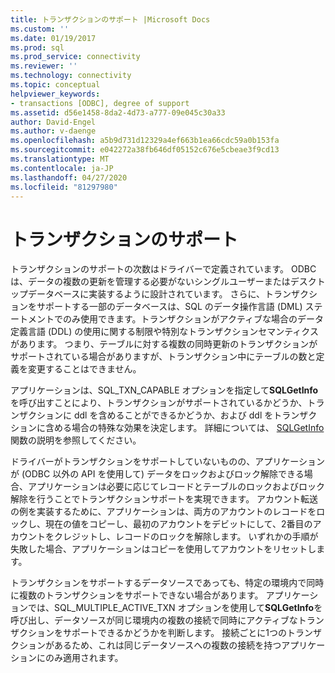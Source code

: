 ```yaml
---
title: トランザクションのサポート |Microsoft Docs
ms.custom: ''
ms.date: 01/19/2017
ms.prod: sql
ms.prod_service: connectivity
ms.reviewer: ''
ms.technology: connectivity
ms.topic: conceptual
helpviewer_keywords:
- transactions [ODBC], degree of support
ms.assetid: d56e1458-8da2-4d73-a777-09e045c30a33
author: David-Engel
ms.author: v-daenge
ms.openlocfilehash: a5b9d731d12329a4ef663b1ea66cdc59a0b153fa
ms.sourcegitcommit: e042272a38fb646df05152c676e5cbeae3f9cd13
ms.translationtype: MT
ms.contentlocale: ja-JP
ms.lasthandoff: 04/27/2020
ms.locfileid: "81297980"
---
```

# <a name="transaction-support"></a>トランザクションのサポート
トランザクションのサポートの次数はドライバーで定義されています。 ODBC は、データの複数の更新を管理する必要がないシングルユーザーまたはデスクトップデータベースに実装するように設計されています。 さらに、トランザクションをサポートする一部のデータベースは、SQL のデータ操作言語 (DML) ステートメントでのみ使用できます。トランザクションがアクティブな場合のデータ定義言語 (DDL) の使用に関する制限や特別なトランザクションセマンティクスがあります。 つまり、テーブルに対する複数の同時更新のトランザクションがサポートされている場合がありますが、トランザクション中にテーブルの数と定義を変更することはできません。  
  
 アプリケーションは、SQL_TXN_CAPABLE オプションを指定して**SQLGetInfo**を呼び出すことにより、トランザクションがサポートされているかどうか、トランザクションに ddl を含めることができるかどうか、および ddl をトランザクションに含める場合の特殊な効果を決定します。 詳細については、 [SQLGetInfo](../../../odbc/reference/syntax/sqlgetinfo-function.md)関数の説明を参照してください。  
  
 ドライバーがトランザクションをサポートしていないものの、アプリケーションが (ODBC 以外の API を使用して) データをロックおよびロック解除できる場合、アプリケーションは必要に応じてレコードとテーブルのロックおよびロック解除を行うことでトランザクションサポートを実現できます。 アカウント転送の例を実装するために、アプリケーションは、両方のアカウントのレコードをロックし、現在の値をコピーし、最初のアカウントをデビットにして、2番目のアカウントをクレジットし、レコードのロックを解除します。 いずれかの手順が失敗した場合、アプリケーションはコピーを使用してアカウントをリセットします。  
  
 トランザクションをサポートするデータソースであっても、特定の環境内で同時に複数のトランザクションをサポートできない場合があります。 アプリケーションでは、SQL_MULTIPLE_ACTIVE_TXN オプションを使用して**SQLGetInfo**を呼び出し、データソースが同じ環境内の複数の接続で同時にアクティブなトランザクションをサポートできるかどうかを判断します。 接続ごとに1つのトランザクションがあるため、これは同じデータソースへの複数の接続を持つアプリケーションにのみ適用されます。
